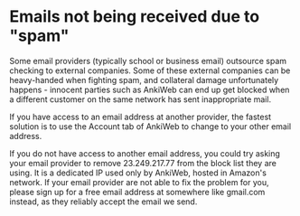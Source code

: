 # Emails not being received due to "spam"

Some email providers (typically school or business email) outsource spam
checking to external companies. Some of these external companies can be
heavy-handed when fighting spam, and collateral damage unfortunately happens -
innocent parties such as AnkiWeb can end up get blocked when a different
customer on the same network has sent inappropriate mail.

If you have access to an email address at another provider, the fastest solution
is to use the Account tab of AnkiWeb to change to your other email address.

If you do not have access to another email address, you could try asking your
email provider to remove 23.249.217.77 from the block list they are using. It is
a dedicated IP used only by AnkiWeb, hosted in Amazon's network. If your email
provider are not able to fix the problem for you, please sign up for a free
email address at somewhere like gmail.com instead, as they reliably accept the
email we send.
